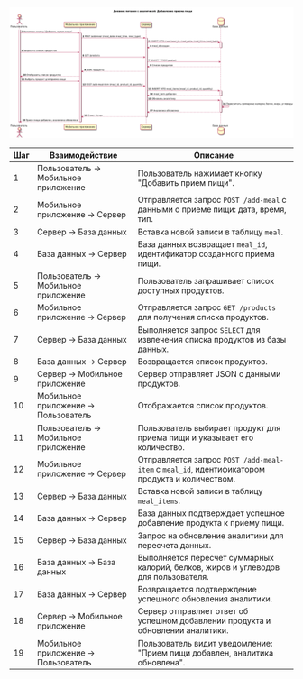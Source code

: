 ![sequence](https://github.com/abdullahproff/BSA21_1/blob/main/Agafonova_Lisa/08_Sequence_Diagram.png)

| **Шаг** | **Взаимодействие**                                 | **Описание**                                                                                     |
|---------|----------------------------------------------------|-------------------------------------------------------------------------------------------------|
| 1       | Пользователь → Мобильное приложение                | Пользователь нажимает кнопку "Добавить прием пищи".                                             |
| 2       | Мобильное приложение → Сервер                      | Отправляется запрос `POST /add-meal` с данными о приеме пищи: дата, время, тип.                 |
| 3       | Сервер → База данных                               | Вставка новой записи в таблицу `meal`.                                                         |
| 4       | База данных → Сервер                               | База данных возвращает `meal_id`, идентификатор созданного приема пищи.                        |
| 5       | Пользователь → Мобильное приложение                | Пользователь запрашивает список доступных продуктов.                                            |
| 6       | Мобильное приложение → Сервер                      | Отправляется запрос `GET /products` для получения списка продуктов.                            |
| 7       | Сервер → База данных                               | Выполняется запрос `SELECT` для извлечения списка продуктов из базы данных.                    |
| 8       | База данных → Сервер                               | Возвращается список продуктов.                                                                 |
| 9       | Сервер → Мобильное приложение                      | Сервер отправляет JSON с данными продуктов.                                                    |
| 10      | Мобильное приложение → Пользователь                | Отображается список продуктов.                                                                 |
| 11      | Пользователь → Мобильное приложение                | Пользователь выбирает продукт для приема пищи и указывает его количество.                      |
| 12      | Мобильное приложение → Сервер                      | Отправляется запрос `POST /add-meal-item` с `meal_id`, идентификатором продукта и количеством.  |
| 13      | Сервер → База данных                               | Вставка новой записи в таблицу `meal_items`.                                                   |
| 14      | База данных → Сервер                               | База данных подтверждает успешное добавление продукта к приему пищи.                           |
| 15      | Сервер → База данных                               | Запрос на обновление аналитики для пересчета данных.                                           |
| 16      | База данных → База данных                          | Выполняется пересчет суммарных калорий, белков, жиров и углеводов для пользователя.            |
| 17      | База данных → Сервер                               | Возвращается подтверждение успешного обновления аналитики.                                     |
| 18      | Сервер → Мобильное приложение                      | Сервер отправляет ответ об успешном добавлении продукта и обновлении аналитики.                |
| 19      | Мобильное приложение → Пользователь                | Пользователь видит уведомление: "Прием пищи добавлен, аналитика обновлена".                    |





